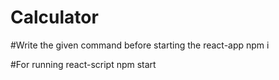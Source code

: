 # Calculator

#Write the given command before starting the react-app
npm i


#For running react-script 
npm start
